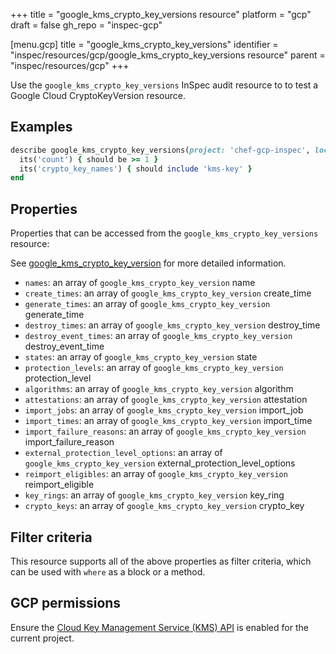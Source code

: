 +++
title = "google_kms_crypto_key_versions resource"
platform = "gcp"
draft = false
gh_repo = "inspec-gcp"

[menu.gcp]
title = "google_kms_crypto_key_versions"
identifier = "inspec/resources/gcp/google_kms_crypto_key_versions resource"
parent = "inspec/resources/gcp"
+++

Use the `google_kms_crypto_key_versions` InSpec audit resource to to test a Google Cloud CryptoKeyVersion resource.

## Examples

```ruby
describe google_kms_crypto_key_versions(project: 'chef-gcp-inspec', location: 'europe-west2', key_ring: 'kms-key-ring', crypto_key: '') do
  its('count') { should be >= 1 }
  its('crypto_key_names') { should include 'kms-key' }
end
```

## Properties

Properties that can be accessed from the `google_kms_crypto_key_versions` resource:

See [google_kms_crypto_key_version](google_kms_crypto_key_version) for more detailed information.

  * `names`: an array of `google_kms_crypto_key_version` name
  * `create_times`: an array of `google_kms_crypto_key_version` create_time
  * `generate_times`: an array of `google_kms_crypto_key_version` generate_time
  * `destroy_times`: an array of `google_kms_crypto_key_version` destroy_time
  * `destroy_event_times`: an array of `google_kms_crypto_key_version` destroy_event_time
  * `states`: an array of `google_kms_crypto_key_version` state
  * `protection_levels`: an array of `google_kms_crypto_key_version` protection_level
  * `algorithms`: an array of `google_kms_crypto_key_version` algorithm
  * `attestations`: an array of `google_kms_crypto_key_version` attestation
  * `import_jobs`: an array of `google_kms_crypto_key_version` import_job
  * `import_times`: an array of `google_kms_crypto_key_version` import_time
  * `import_failure_reasons`: an array of `google_kms_crypto_key_version` import_failure_reason
  * `external_protection_level_options`: an array of `google_kms_crypto_key_version` external_protection_level_options
  * `reimport_eligibles`: an array of `google_kms_crypto_key_version` reimport_eligible
  * `key_rings`: an array of `google_kms_crypto_key_version` key_ring
  * `crypto_keys`: an array of `google_kms_crypto_key_version` crypto_key

## Filter criteria

This resource supports all of the above properties as filter criteria, which can be used
with `where` as a block or a method.

## GCP permissions

Ensure the [Cloud Key Management Service (KMS) API](https://console.cloud.google.com/apis/library/cloudkms.googleapis.com/) is enabled for the current project.
